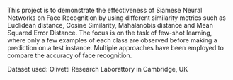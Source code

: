 This project is to demonstrate the effectiveness of Siamese Neural Networks on Face Recognition by using different similarity metrics such as Euclidean distance, Cosine Similarity, Mahalanobis distance and Mean Squared Error Distance. The focus is on the task of few-shot learning, where only a few examples of each class are observed before making a prediction on a test instance. Multiple approaches have been employed to compare the accuracy of face recognition.

Dataset used: Olivetti Research Laborattory in Cambridge, UK
